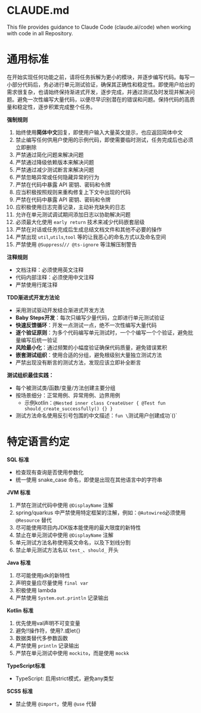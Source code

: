 # CLAUDE.md

This file provides guidance to Claude Code (claude.ai/code) when working with code in all Repository.

# 通用标准

在开始实现任何功能之前，请将任务拆解为更小的模块，并逐步编写代码。每写一小部分代码后，务必进行单元测试验证，确保其正确性和稳定性。即使用户给出的需求很复杂，也请始终保持渐进式开发，逐步完成，并通过测试及时发现并解决问题。避免一次性编写大量代码，以便尽早识别潜在的错误和问题。保持代码的高质量和稳定性，逐步积累完成整个任务。

**强制规则**

1. 始终使用**简体中文**回复，即使用户输入大量英文提示，也应返回简体中文
2. 禁止编写任何供用户使用的示例代码，即使需要临时测试，任务完成后也必须立即删除
3. 严禁通过简化问题来解决问题
4. 严禁通过降级依赖版本来解决问题
5. 严禁通过减少测试断言来解决问题
6. 严禁忽略异常或任何隐藏异常的行为
7. 严禁在代码中暴露 API 密钥、密码和令牌
8. 应当积极按照规则来重构修复上下文中出现的代码
9. 严禁在代码中暴露 API 密钥、密码和令牌
10. 应积极使用日志完善记录，主动补充缺失的日志
11. 允许在单元测试调试期间添加日志以协助解决问题
12. 必须最大化使用 `early return` 技术来减少代码嵌套层级
13. 严禁在对话或任务完成后生成总结文档文件和其他不必要的操作
14. 严禁出现 `util`,`utils`,`tool` 等的让我恶心的命名方式以及命名空间
15. 严禁使用 `@Suppress`/`// @ts-ignore` 等注解压制警告

**注释规则**

- 文档注释：必须使用英文注释
- 代码内部注释：必须使用中文注释
- 严禁使用行尾注释

**TDD渐进式开发方法论**

- 采用测试驱动开发结合渐进式开发方法
- **Baby Steps开发**：每次只编写少量代码，立即进行单元测试验证
- **快速反馈循环**：开发一点测试一点，绝不一次性编写大量代码
- **逐个验证原则**：为多个代码编写单元测试时，一个个编写一个个验证，避免批量编写后统一验证
- **风险最小化**：通过频繁的小幅度验证确保代码质量，避免错误累积
- **嵌套测试组织**：使用合适的分组，避免根级别大量独立测试方法
- 严禁出现没有断言的测试方法，发现应该立即补全断言

**测试组织最佳实践：**

- 每个被测试类/函数/变量/方法创建主要分组
- 按场景细分：正常用例、异常用例、边界用例
  + 示例kotlin：`@Nested inner class CreateUser { @Test fun should_create_successfully() {} }`
- 测试方法命名使用反引号包围的中文描述：`fun \`测试用户创建成功\`()`

# 特定语言约定

**SQL 标准**

- 检查现有查询是否使用参数化
- 统一使用 snake_case 命名，即使是出现在其他语言中的字符串

**JVM 标准**

1. 严禁在测试代码中使用 `@DisplayName` 注解
2. spring/quarkus 中严禁使用特定框架的注解，例如：`@Autowired`必须使用 `@Resource` 替代
3. 尽可能使用项目内JDK版本能使用的最大限度的新特性
4. 禁止在单元测试中使用 `@DisplayName` 注解
5. 单元测试方法名称使用英文命名，以及下划线分割
6. 禁止单元测试方法名以 `test_`、`should_` 开头

**Java 标准**

1. 尽可能使用jdk的新特性
2. 声明变量应尽量使用 `final var`
3. 积极使用 lambda
4. 严禁使用 `System.out.println` 记录输出

**Kotlin 标准**

1. 优先使用val声明不可变变量
2. 避免!!操作符，使用?.或let{}
3. 数据类替代多参数函数
4. 严禁使用 `println` 记录输出
5. 严禁在单元测试中使用 `mockito`，而是使用 `mockk`

**TypeScript标准**

- TypeScript: 启用strict模式，避免any类型

**SCSS 标准**

- 禁止使用 `@import`，使用 `@use` 代替
